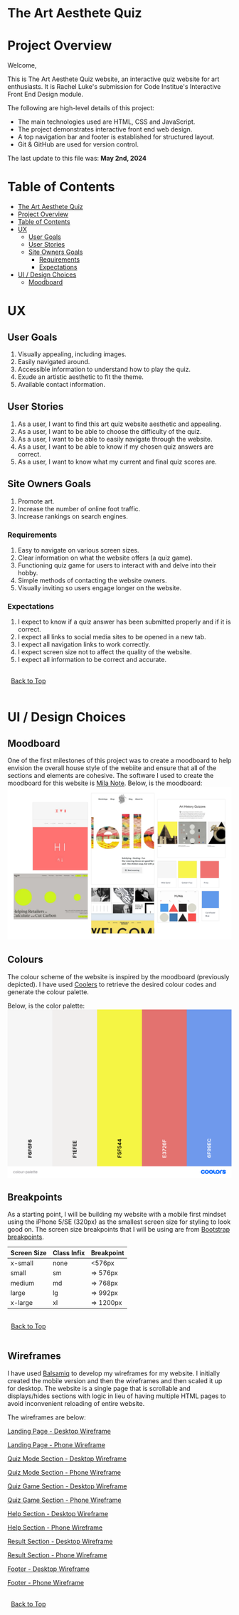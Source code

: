# The Art Aesthete Quiz

<!--[Am I responsive - Art Quiz](docs/XXX.png) -->

# Project Overview

Welcome,

This is The Art Aesthete Quiz website, an interactive quiz website for art enthusiasts. It is Rachel Luke's submission for Code Institue's Interactive Front End Design module.

The following are high-level details of this project:

- The main technologies used are HTML, CSS and JavaScript.
- The project demonstrates interactive front end web design.
- A top navigation bar and footer is established for structured layout.
- Git & GitHub are used for version control.
<!-- - Any external code sources used in the project are clearly identified in the code itself and in this README.md file
- The final version has been deployed via GitHub Pages. -->

The last update to this file was: **May 2nd, 2024**

# Table of Contents

- [The Art Aesthete Quiz](#the-art-aesthete-quiz)
- [Project Overview](#project-overview)
- [Table of Contents](#table-of-contents)
- [UX](#ux)
  - [User Goals](#user-goals)
  - [User Stories](#user-stories)
  - [Site Owners Goals](#site-owners-goals)
    - [Requirements](#requirements)
    - [Expectations](#expectations)
- [UI / Design Choices](#ui-design-choices)
  - [Moodboard](#moodboard)

# UX

## User Goals

1. Visually appealing, including images.
2. Easily navigated around.
3. Accessible information to understand how to play the quiz.
4. Exude an artistic aesthetic to fit the theme.
5. Available contact information.

## User Stories

1. As a user, I want to find this art quiz website aesthetic and appealing. 
2. As a user, I want to be able to choose the difficulty of the quiz.
3. As a user, I want to be able to easily navigate through the website.
4. As a user, I want to be able to know if my chosen quiz answers are correct.
5. As a user, I want to know what my current and final quiz scores are.

## Site Owners Goals

1. Promote art.
2. Increase the number of online foot traffic.
3. Increase rankings on search engines.

### Requirements

1. Easy to navigate on various screen sizes.
2. Clear information on what the website offers (a quiz game).
3. Functioning quiz game for users to interact with and delve into their hobby.
4. Simple methods of contacting the website owners.
5. Visually inviting so users engage longer on the website.
  
### Expectations

1. I expect to know if a quiz answer has been submitted properly and if it is correct.
2. I expect all links to social media sites to be opened in a new tab.
3. I expect all navigation links to work correctly.
4. I expect screen size not to affect the quality of the website.
5. I expect all information to be correct and accurate.

\
&nbsp;
[Back to Top](#table-of-contents)
\
&nbsp;

# UI / Design Choices

## Moodboard

One of the first milestones of this project was to create a moodboard to help envision the overall house style of the webiite and ensure that all of the sections and elements are cohesive. The software I used to create the moodboard for this website is [Mila Note](https://milanote.com/ "Mila Note").
Below, is the moodboard:
![Moodboard](docs/moodboard.png)

## Colours

The colour scheme of the website is inspired by the moodboard (previously depicted). I have used [Coolers](https://coolors.co/ "coolers") to retrieve the desired colour codes and generate the colour palette.

Below, is the color palette:
![Colour Palette](docs/colour-palette.png)

## Breakpoints

As a starting point, I will be building my website with a mobile first mindset using the iPhone 5/SE (320px) as the smallest screen size for styling to look good on. The screen size breakpoints that I will be using are from [Bootstrap breakpoints](https://getbootstrap.com/docs/5.0/layout/breakpoints/ "Bootstrap").

| Screen Size | Class Infix | Breakpoint |
| ----------- | ----------- | ---------- |
| x-small     | none        | <576px     |
| small       | sm          | => 576px   |
| medium      | md          | => 768px   |
| large       | lg          | => 992px   |
| x-large     | xl          | => 1200px  |

\
&nbsp;
[Back to Top](#table-of-contents)
\
&nbsp;

## Wireframes

I have used [Balsamiq](https://balsamiq.com/wireframes/ "Balsamiq") to develop my wireframes for my website. I initially created the mobile version and then the wireframes and then scaled it up for desktop. The website is a single page that is scrollable and displays/hides sections with logic in lieu of having multiple HTML pages to avoid inconvenient reloading of entire website.

The wireframes are below:

[Landing Page - Desktop Wireframe](wireframes/launchView-desktop.png "home desktop wireframe")

[Landing Page - Phone Wireframe](wireframes/launchView-mobile.png "home phone wireframe")

[Quiz Mode Section - Desktop Wireframe](wireframes/quizModeView-desktop.png "mode desktop wireframe")

[Quiz Mode Section - Phone Wireframe](wireframes/quizModeView-mobile.png "mode phone wireframe")

[Quiz Game Section - Desktop Wireframe](wireframes/quizView-desktop.png "quiz desktop wireframe")

[Quiz Game Section - Phone Wireframe](wireframes/quizView-mobile.png "quiz phone wireframe")

[Help Section - Desktop Wireframe](wireframes/helpView-desktop.png "help desktop wireframe")

[Help Section - Phone Wireframe](wireframes/helpView-mobile.png "help phone wireframe")

[Result Section - Desktop Wireframe](wireframes/resultView-desktop.png "result desktop wireframe")

[Result Section - Phone Wireframe](wireframes/resultView-mobile.png "result phone wireframe")

[Footer - Desktop Wireframe](wireframes/footer-desktop.png "footer desktop wireframe")

[Footer - Phone Wireframe](wireframes/footer-mobile.png "footer phone wireframe")

\
&nbsp;
[Back to Top](#table-of-contents)
\
&nbsp;